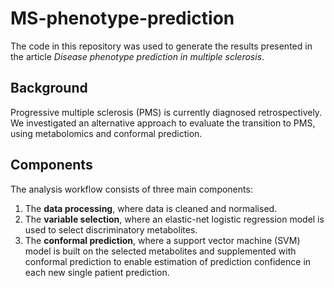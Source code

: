 # MS-phenotype-prediction

The code in this repository was used to generate the results presented in the article *Disease phenotype prediction in multiple sclerosis*.

## Background
Progressive multiple sclerosis (PMS) is currently diagnosed retrospectively. We investigated an alternative approach to evaluate the transition to PMS, using metabolomics and conformal prediction.

## Components
The analysis workflow consists of three main components:

1. The **data processing**, where data is cleaned and normalised.
2. The **variable selection**, where an elastic-net logistic regression model is used to select discriminatory metabolites.
3. The **conformal prediction**, where a support vector machine (SVM) model is built on the selected metabolites and supplemented with conformal prediction to enable estimation of prediction confidence in each new single patient prediction.
